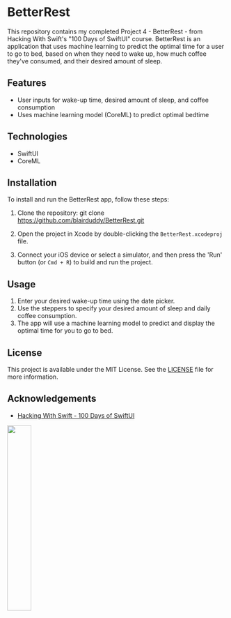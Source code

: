 # BetterRest 

This repository contains my completed Project 4 - BetterRest - from Hacking With Swift's "100 Days of SwiftUI" course. BetterRest is an application that uses machine learning to predict the optimal time for a user to go to bed, based on when they need to wake up, how much coffee they've consumed, and their desired amount of sleep.

## Features

- User inputs for wake-up time, desired amount of sleep, and coffee consumption
- Uses machine learning model (CoreML) to predict optimal bedtime

## Technologies

- SwiftUI
- CoreML

## Installation

To install and run the BetterRest app, follow these steps:

1. Clone the repository:
git clone https://github.com/blairduddy/BetterRest.git

2. Open the project in Xcode by double-clicking the `BetterRest.xcodeproj` file.

3. Connect your iOS device or select a simulator, and then press the 'Run' button (or `Cmd + R`) to build and run the project.

## Usage

1. Enter your desired wake-up time using the date picker.
2. Use the steppers to specify your desired amount of sleep and daily coffee consumption.
3. The app will use a machine learning model to predict and display the optimal time for you to go to bed.

## License

This project is available under the MIT License. See the [LICENSE](LICENSE) file for more information.

## Acknowledgements

- [Hacking With Swift - 100 Days of SwiftUI](https://www.hackingwithswift.com/100/swiftui)

<img src="https://github.com/blairduddy/BetterRest/assets/64046027/ff66e3d9-2c6c-4cbb-84b5-10b17af81a29" width= "33%"/>


